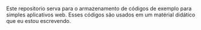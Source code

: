 Este repositorio serva para o armazenamento de códigos de exemplo para simples aplicativos web. Esses códigos são usados em um matérial didático que eu estou escrevendo.
